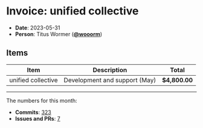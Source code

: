 # Invoice: unified collective

* **Date**: 2023-05-31
* **Person**: Titus Wormer ([**@wooorm**](https://github.com/wooorm))

## Items

| Item               | Description                   | Total         |
| ------------------ | ----------------------------- | ------------- |
| unified collective | Development and support (May) | **$4,800.00** |

***

The numbers for this month:

* **Commits**: [323](https://github.com/search?q=author%3Awooorm+committer-date%3A%222023-04-30..2023-05-31%22\&type=commits)
* **Issues and PRs**: [7](https://github.com/search?q=author%3Awooorm+created%3A%222023-01-31..2023-03-31%22\&type=issues)
